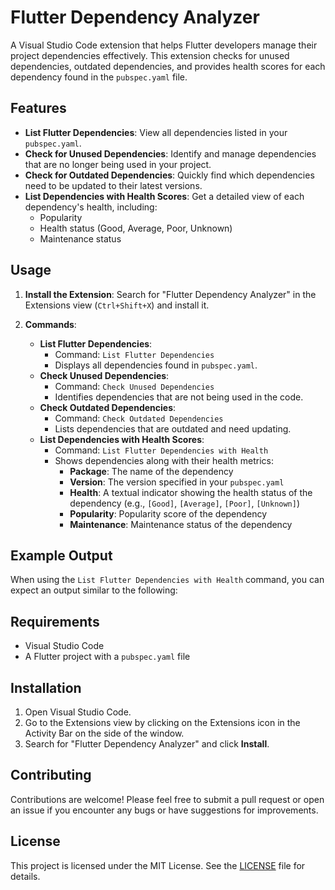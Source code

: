 # Flutter Dependency Analyzer

A Visual Studio Code extension that helps Flutter developers manage their project dependencies effectively. This extension checks for unused dependencies, outdated dependencies, and provides health scores for each dependency found in the `pubspec.yaml` file.

## Features

- **List Flutter Dependencies**: View all dependencies listed in your `pubspec.yaml`.
- **Check for Unused Dependencies**: Identify and manage dependencies that are no longer being used in your project.
- **Check for Outdated Dependencies**: Quickly find which dependencies need to be updated to their latest versions.
- **List Dependencies with Health Scores**: Get a detailed view of each dependency's health, including:
  - Popularity
  - Health status (Good, Average, Poor, Unknown)
  - Maintenance status

## Usage

1. **Install the Extension**: Search for "Flutter Dependency Analyzer" in the Extensions view (`Ctrl+Shift+X`) and install it.
  
2. **Commands**:
   - **List Flutter Dependencies**: 
     - Command: `List Flutter Dependencies`
     - Displays all dependencies found in `pubspec.yaml`.
   - **Check Unused Dependencies**: 
     - Command: `Check Unused Dependencies`
     - Identifies dependencies that are not being used in the code.
   - **Check Outdated Dependencies**: 
     - Command: `Check Outdated Dependencies`
     - Lists dependencies that are outdated and need updating.
   - **List Dependencies with Health Scores**: 
     - Command: `List Flutter Dependencies with Health`
     - Shows dependencies along with their health metrics:
       - **Package**: The name of the dependency
       - **Version**: The version specified in your `pubspec.yaml`
       - **Health**: A textual indicator showing the health status of the dependency (e.g., `[Good]`, `[Average]`, `[Poor]`, `[Unknown]`)
       - **Popularity**: Popularity score of the dependency
       - **Maintenance**: Maintenance status of the dependency

## Example Output

When using the `List Flutter Dependencies with Health` command, you can expect an output similar to the following:


## Requirements

- Visual Studio Code
- A Flutter project with a `pubspec.yaml` file

## Installation

1. Open Visual Studio Code.
2. Go to the Extensions view by clicking on the Extensions icon in the Activity Bar on the side of the window.
3. Search for "Flutter Dependency Analyzer" and click **Install**.

## Contributing

Contributions are welcome! Please feel free to submit a pull request or open an issue if you encounter any bugs or have suggestions for improvements.

## License

This project is licensed under the MIT License. See the [LICENSE](LICENSE) file for details.
